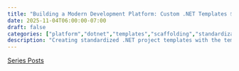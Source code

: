 ```yaml
---
title: "Building a Modern Development Platform: Custom .NET Templates 📦"
date: 2025-11-04T06:00:00-07:00
draft: false
categories: ["platform","dotnet","templates","scaffolding","standardization"]
description: "Creating standardized .NET project templates with the templating engine for consistent project structure, security baselines, and developer productivity"
---
```


[Series Posts](https://brianpsheridan.com/categories.html#platform)

